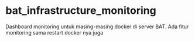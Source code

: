 # bat_infrastructure_monitoring
Dashboard monitoring untuk masing-masing docker di server BAT. Ada fitur monitoring sama restart docker nya juga

